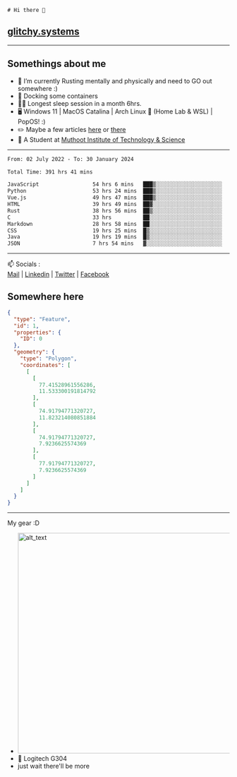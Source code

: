 ```
# Hi there 👋
```
## [glitchy.systems](https://glitchy.systems)
---

## Somethings about me



- 🌱 I’m currently Rusting mentally and physically and need to GO out somewhere :)
- 🐋 Docking some containers
- 😶‍🌫️ Longest sleep session in a month 6hrs.
- 🖥️ Windows 11 | MacOS Catalina | Arch Linux 🦩 (Home Lab & WSL) | PopOS! :)
- ✏️ Maybe a few articles [here](https://medium.com/@advaithnarayanan8) or [there](https://medium.com/@advaithnarayanan8)
- 📑 A Student at [Muthoot Institute of Technology & Science](https://mgmits.ac.in/)



---

<!--START_SECTION:waka-->

```txt
From: 02 July 2022 - To: 30 January 2024

Total Time: 391 hrs 41 mins

JavaScript                 54 hrs 6 mins   ███▒░░░░░░░░░░░░░░░░░░░░░   13.81 %
Python                     53 hrs 24 mins  ███▒░░░░░░░░░░░░░░░░░░░░░   13.64 %
Vue.js                     49 hrs 47 mins  ███▒░░░░░░░░░░░░░░░░░░░░░   12.71 %
HTML                       39 hrs 49 mins  ██▓░░░░░░░░░░░░░░░░░░░░░░   10.17 %
Rust                       38 hrs 56 mins  ██▒░░░░░░░░░░░░░░░░░░░░░░   09.94 %
C                          33 hrs          ██░░░░░░░░░░░░░░░░░░░░░░░   08.43 %
Markdown                   28 hrs 58 mins  ██░░░░░░░░░░░░░░░░░░░░░░░   07.40 %
CSS                        19 hrs 25 mins  █▒░░░░░░░░░░░░░░░░░░░░░░░   04.96 %
Java                       19 hrs 19 mins  █▒░░░░░░░░░░░░░░░░░░░░░░░   04.93 %
JSON                       7 hrs 54 mins   ▓░░░░░░░░░░░░░░░░░░░░░░░░   02.02 %
```

<!--END_SECTION:waka-->

---

📫 Socials :<br>
[Mail](mailto:advaithnarayanan8@gmail.com) | [Linkedin](https://www.linkedin.com/in/advaith-narayanan-a72152214/) | [Twitter](https://twitter.com/advaithnarayan) | [Facebook](https://screenmessage.com/qinq)

## Somewhere here

```geojson
{
  "type": "Feature",
  "id": 1,
  "properties": {
    "ID": 0
  },
  "geometry": {
    "type": "Polygon",
    "coordinates": [
      [
        [
          77.41528961556286,
          11.533300191814792
        ],
        [
          74.91794771320727,
          11.823214080851884
        ],
        [
          74.91794771320727,
          7.9236625574369
        ],
        [
          77.91794771320727,
          7.9236625574369
        ]
      ]
    ]
  }
}
```


--- 
My gear :D

- [<img alt="alt_text" width="500px" src="https://valid.x86.fr/cache/banner/xv24bv-6.png" />](https://valid.x86.fr/xv24bv)
- 🐁 Logitech G304
- just wait there'll be more


